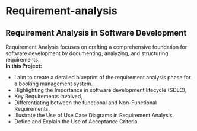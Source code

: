 # Requirement-analysis
## Requirement Analysis in Software Development
   Requirement Analysis focuses on crafting a comprehensive foundation for software development by documenting, analyzing, and structuring requirements.  
   **In this Project:** 
  - I aim to create a detailed blueprint of the requirement analysis phase for a booking management system. 
  - Highlighting the Importance in software development lifecycle (SDLC),
  -  Key Requirements involved,
  -  Differentiating between the functional and Non-Functional Requirements.
  -  Illustrate the Use of Use Case Diagrams in Requirement Analysis.
  -  Define and Explain the Use of Acceptance Criteria.


